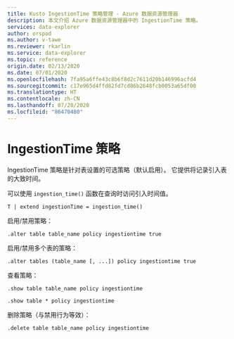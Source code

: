 ```yaml
---
title: Kusto IngestionTime 策略管理 - Azure 数据资源管理器
description: 本文介绍 Azure 数据资源管理器中的 IngestionTime 策略。
services: data-explorer
author: orspod
ms.author: v-tawe
ms.reviewer: rkarlin
ms.service: data-explorer
ms.topic: reference
origin.date: 02/13/2020
ms.date: 07/01/2020
ms.openlocfilehash: 7fa95a6ffe43c8b6f8d2c7611d20b146996acfd4
ms.sourcegitcommit: c17e965d4ffd82fd7cd86b2648fcb0053a65df00
ms.translationtype: HT
ms.contentlocale: zh-CN
ms.lasthandoff: 07/20/2020
ms.locfileid: "86470480"
---
```

# <a name="ingestiontime-policy"></a>IngestionTime 策略

IngestionTime 策略是针对表设置的可选策略（默认启用）。
它提供将记录引入表的大致时间。

可以使用 `ingestion_time()` 函数在查询时访问引入时间值。

```kusto
T | extend ingestionTime = ingestion_time()
```

启用/禁用策略：

```kusto
.alter table table_name policy ingestiontime true
```

启用/禁用多个表的策略：

```kusto
.alter tables (table_name [, ...]) policy ingestiontime true
```

查看策略：

```kusto
.show table table_name policy ingestiontime

.show table * policy ingestiontime
```

删除策略（与禁用行为等效）：

```kusto
.delete table table_name policy ingestiontime
```
